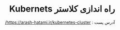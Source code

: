 <div dir="rtl">

# راه اندازی کلاستر Kubernets

آدرس پست : https://arash-hatami.ir/kubernetes-cluster/

</div>

